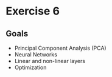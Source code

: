 # Exercise 6

## Goals

* Principal Component Analysis (PCA)
* Neural Networks
* Linear and non-linear layers
* Optimization

